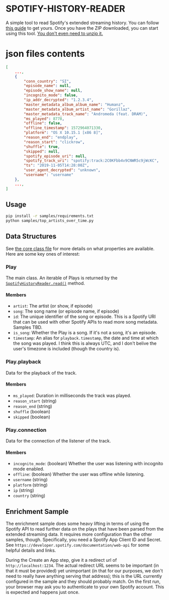# SPOTIFY-HISTORY-READER

A simple tool to read Spotify's extended streaming history. You can follow [this guide](https://support.stats.fm/docs/import/spotify-import/) to get yours. Once you have the ZIP downloaded, you can start using this tool. [You don't even need to unzip it.](https://github.com/ajwells256/spotify-history-reader/blob/main/samples/top_artists_over_time.py#L14)


# json files contents

```json
[
    ...,
    {
        "conn_country": "SI",
        "episode_name": null,
        "episode_show_name": null,
        "incognito_mode": false,
        "ip_addr_decrypted": "1.2.3.4",
        "master_metadata_album_album_name": "Humanz",
        "master_metadata_album_artist_name": "Gorillaz",
        "master_metadata_track_name": "Andromeda (feat. DRAM)",
        "ms_played": 8778,
        "offline": false,
        "offline_timestamp": 1572964071330,
        "platform": "OS X 10.15.1 [x86 8]",
        "reason_end": "endplay",
        "reason_start": "clickrow",
        "shuffle": true,
        "skipped": null,
        "spotify_episode_uri": null,
        "spotify_track_uri": "spotify:track:2C0KFbb4v9CNWR5c9jWcKC",
        "ts": "2019-11-05T14:28:00Z",
        "user_agent_decrypted": "unknown",
        "username": "username"
    },
    ...,
]
```


## Usage

```bash
pip install -r samples/requirements.txt
python samples/top_artists_over_time.py
```

## Data Structures
See [the core class file](https://github.com/ajwells256/spotify-history-reader/blob/main/spotify_history_reader/core.py) for more details on what properties are available. Here are some key ones of interest:

### Play
The main class. An iterable of Plays is returned by the [`SpotifyHistoryReader.read()`](https://github.com/ajwells256/spotify-history-reader/blob/main/spotify_history_reader/reader.py#L49) method.

#### Members
* `artist`: The artist (or show, if episode)
* `song`: The song name (or episode name, if episode)
* `id`: The unique identifier of the song or episode. This is a Spotify URI that can be used with other Spotify APIs to read more song metadata. Samples TBD.
* `is_song`: Whether the Play is a song. If it's not a song, it's an episode.
* `timestamp`: An alias for `playback.timestamp`, the date and time at which the song was played. I think this is always UTC, and I don't belive the user's timezone is included (though the country is).

### Play.playback
Data for the playback of the track.

#### Members
* `ms_played`: Duration in milliseconds the track was played.
* `reason_start` (string)
* `reason_end` (string)
* `shuffle` (boolean)
* `skipped` (boolean)

### Play.connection
Data for the connection of the listener of the track.

#### Members
* `incognito_mode`: (boolean) Whether the user was listening with incognito mode enabled.
* `offline`: (boolean) Whether the user was offline while listening.
* `username` (string)
* `platform` (string)
* `ip` (string)
* `country` (string)

## Enrichment Sample
The enrichment sample does some heavy lifting in terms of using the Spotify API to read further data on the plays that have been parsed from the extended streaming data. It requires more configuration than the other samples, though. Specifically, you need a Spotify App Client ID and Secret. See `https://developer.spotify.com/documentation/web-api` for some helpful details and links.

During the Create an App step, give it a redirect url of `http://localhost:1234`. The actual redirect URL seems to be important (in that it must be provided) yet unimportant (in that for our purposes, we don't need to really have anything serving that address); this is the URL currently configured in the sample and they should probably match. On the first run, your browser may ask you to authenticate to your own Spotify account. This is expected and happens just once.